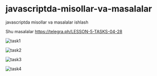 # javascriptda-misollar-va-masalalar
javascriptda misollar va masalalar ishlash 

Shu masalalar
https://telegra.ph/LESSON-5-TASKS-04-28

<!--  Task 1-->

![task1](https://user-images.githubusercontent.com/100434981/235603758-bc841a95-9053-4d82-aa56-d5f1e563c550.jpg)

<!-- Task 2 -->

![task2](https://user-images.githubusercontent.com/100434981/235603869-cfeee331-5e06-496b-a910-f4b7e4e25004.jpg)

<!--Task 3  -->

![task3](https://user-images.githubusercontent.com/100434981/235603943-fb432433-e538-4847-b948-254681e550eb.jpg)

<!-- Task 4 -->

![task4](https://user-images.githubusercontent.com/100434981/235603982-34730e1b-597d-464c-9802-724fc50d1825.jpg)

